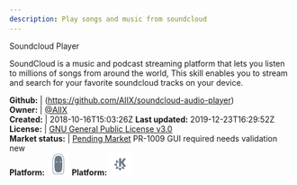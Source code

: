 ```yaml
---
description: Play songs and music from soundcloud
---
```

Soundcloud Player

SoundCloud is a music and podcast streaming platform that lets you listen to millions of songs from around the world, This skill enables you to stream and search for your favorite soundcloud tracks on your device.

**Github:** | (https://github.com/AIIX/soundcloud-audio-player)  
**Owner:** | [@AIIX](https://github.com/AIIX)  
**Created:** | 2018-10-16T15:03:26Z  **Last updated:** 2019-12-23T16:29:52Z  
**License:** | [GNU General Public License v3.0](https://api.github.com/licenses/gpl-3.0)  
**Market status:** | [Pending Market](https://market.mycroft.ai/skill/) PR-1009 GUI required needs validation new  
**Platform:**   ![](.gitbook/assets/mark-2-icon.png) **Platform:**   ![](.gitbook/assets/kde.png)   
